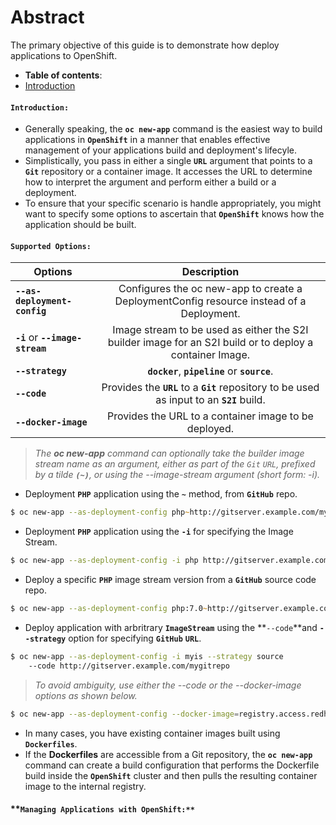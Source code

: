 # Abstract
The primary objective of this guide is to demonstrate how deploy applications to OpenShift.
-  **Table of contents**:
  - [Introduction](#introduction)


#### **`Introduction:`**
- Generally speaking, the **`oc new-app`** command is the easiest way to build applications in **`OpenShift`** in a manner that enables effective management of your applications build and deployment's lifecyle.
- Simplistically, you pass in either a single **`URL`** argument that points to a **`Git`** repository or a container image. It accesses the URL to determine how to interpret the argument and perform either a build or a deployment.
- To ensure that your specific scenario is handle appropriately, you might want to specify some options to ascertain that **`OpenShift`** knows how the application should be built. 

#### **`Supported Options:`**
|         **Options**              |     **Description**                                                                                      | 
|----------------------------------|:--------------------------------------------------------------------------------------------------------:|  
| **`--as-deployment-config`**     | Configures the oc new-app to create a DeploymentConfig resource instead of a Deployment.                 | 
| **`-i`** or **`--image-stream`** | Image stream to be used as either the S2I builder image for an S2I build or to deploy a container Image. |   
| **`--strategy`**                 | **`docker`**, **`pipeline`** or **`source`**.                                                            |
| **`--code`**                     | Provides the **`URL`** to a **`Git`** repository to be used as input to an **`S2I`** build.              |
| **`--docker-image`**             | Provides the URL to a container image to be deployed.                                                    | 
> *The **oc new-app** command can optionally take the builder image stream name as an argument, either as part of the `Git` `URL`, prefixed by a tilde **`(~)`**, or using the --image-stream argument (short form: -i).*

- Deployment **`PHP`** application using the **`~`** method, from **`GitHub`** repo.
```zsh
$ oc new-app --as-deployment-config php~http://gitserver.example.com/mygitrepo
```
- Deployment **`PHP`** application using the **`-i`** for specifying the Image Stream.
```zsh
$ oc new-app --as-deployment-config -i php http://gitserver.example.com/mygitrepo
```
- Deploy a specific **`PHP`** image stream version from a **`GitHub`** source code repo.
```zsh
$ oc new-app --as-deployment-config php:7.0~http://gitserver.example.com/mygitrepo
```
- Deploy application with arbritrary **`ImageStream`** using the **`--code`**and **`--strategy`** option for specifying **`GitHub`** **`URL`**.
```zsh
$ oc new-app --as-deployment-config -i myis --strategy source 
	--code http://gitserver.example.com/mygitrepo
```

> *To avoid ambiguity, use either the --code or the --docker-image options as shown below.*
```zsh
$ oc new-app --as-deployment-config --docker-image=registry.access.redhat.com/rhel7-mysql57
```
- In many cases, you have existing container images built using **`Dockerfiles`**. 
- If the **Dockerfiles** are accessible from a Git repository, the **`oc new-app`** command can create a build configuration that performs the Dockerfile build inside the **`OpenShift`** cluster and then pulls the resulting container image to the internal registry.




#### **`Managing Applications with OpenShift:**`